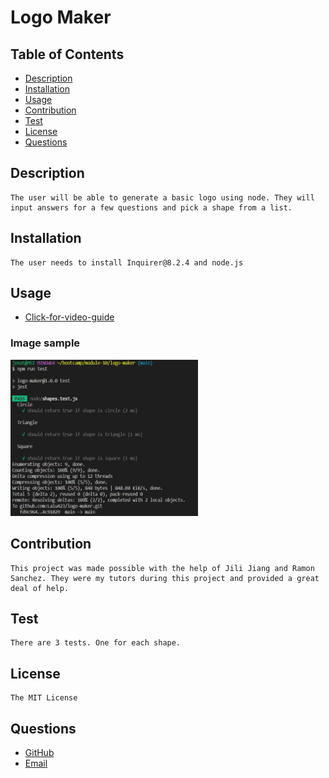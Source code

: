 # Logo Maker

## Table of Contents
- [Description](#description)
- [Installation](#installation)
- [Usage](#usage)
- [Contribution](#contribution)
- [Test](#test)
- [License](#license)
- [Questions](#questions)

## Description
    The user will be able to generate a basic logo using node. They will input answers for a few questions and pick a shape from a list. 

## Installation
    The user needs to install Inquirer@8.2.4 and node.js

## Usage
- [Click-for-video-guide](https://drive.google.com/file/d/1by6RnvZYNBp5OD_AJPOZ_MFgjUEBwi3S/view?usp=sharing)  

### Image sample

<img src="https://github.com/Lalu423/logo-maker/blob/main/examples/sample-shot.jpg" height="250" width="300"/>

## Contribution
    This project was made possible with the help of Jili Jiang and Ramon Sanchez. They were my tutors during this project and provided a great deal of help. 

## Test
    There are 3 tests. One for each shape. 

## License
    The MIT License

## Questions
- [GitHub](https://github.com/lalu423)
- [Email](mailto:jonathanlalu@gmail.com)
